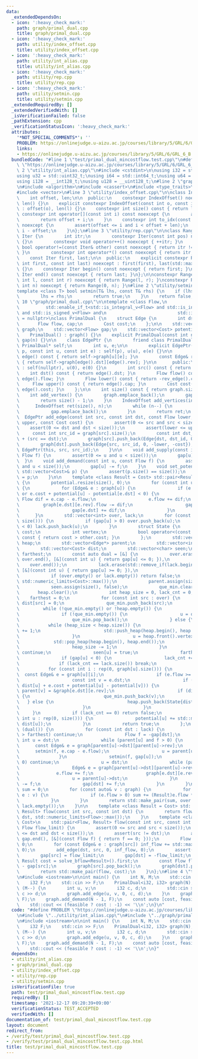 ```yaml
---
data:
  _extendedDependsOn:
  - icon: ':heavy_check_mark:'
    path: graph/primal_dual.cpp
    title: graph/primal_dual.cpp
  - icon: ':heavy_check_mark:'
    path: utility/index_offset.cpp
    title: utility/index_offset.cpp
  - icon: ':heavy_check_mark:'
    path: utility/int_alias.cpp
    title: utility/int_alias.cpp
  - icon: ':heavy_check_mark:'
    path: utility/rep.cpp
    title: utility/rep.cpp
  - icon: ':heavy_check_mark:'
    path: utility/setmin.cpp
    title: utility/setmin.cpp
  _extendedRequiredBy: []
  _extendedVerifiedWith: []
  _isVerificationFailed: false
  _pathExtension: cpp
  _verificationStatusIcon: ':heavy_check_mark:'
  attributes:
    '*NOT_SPECIAL_COMMENTS*': ''
    PROBLEM: https://onlinejudge.u-aizu.ac.jp/courses/library/5/GRL/6/GRL_6_B
    links:
    - https://onlinejudge.u-aizu.ac.jp/courses/library/5/GRL/6/GRL_6_B
  bundledCode: "#line 1 \"test/primal_dual_mincostflow.test.cpp\"\n#define PROBLEM\
    \ \"https://onlinejudge.u-aizu.ac.jp/courses/library/5/GRL/6/GRL_6_B\"\n#line\
    \ 2 \"utility/int_alias.cpp\"\n#include <cstdint>\n\nusing i32 = std::int32_t;\n\
    using u32 = std::uint32_t;\nusing i64 = std::int64_t;\nusing u64 = std::uint64_t;\n\
    using i128 = __int128_t;\nusing u128 = __uint128_t;\n#line 2 \"graph/primal_dual.cpp\"\
    \n#include <algorithm>\n#include <cassert>\n#include <type_traits>\n#include <utility>\n\
    #include <vector>\n#line 3 \"utility/index_offset.cpp\"\n\nclass IndexOffset {\n\
    \    int offset, len;\n\n  public:\n    constexpr IndexOffset() noexcept : offset(),\
    \ len() {}\n    explicit constexpr IndexOffset(const int o, const int l) noexcept\
    \ : offset(o), len(l) {}\n    constexpr int size() const { return len; }\n   \
    \ constexpr int operator[](const int i) const noexcept {\n        assert(i < len);\n\
    \        return offset + i;\n    }\n    constexpr int to_idx(const int i) const\
    \ noexcept {\n        assert(offset <= i and i < offset + len);\n        return\
    \ i - offset;\n    }\n};\n#line 3 \"utility/rep.cpp\"\n\nclass Range {\n    struct\
    \ Iter {\n        int itr;\n        constexpr Iter(const int pos) noexcept : itr(pos)\
    \ {}\n        constexpr void operator++() noexcept { ++itr; }\n        constexpr\
    \ bool operator!=(const Iter& other) const noexcept { return itr != other.itr;\
    \ }\n        constexpr int operator*() const noexcept { return itr; }\n    };\n\
    \    const Iter first, last;\n\n  public:\n    explicit constexpr Range(const\
    \ int first, const int last) noexcept : first(first), last(std::max(first, last))\
    \ {}\n    constexpr Iter begin() const noexcept { return first; }\n    constexpr\
    \ Iter end() const noexcept { return last; }\n};\n\nconstexpr Range rep(const\
    \ int l, const int r) noexcept { return Range(l, r); }\nconstexpr Range rep(const\
    \ int n) noexcept { return Range(0, n); }\n#line 2 \"utility/setmin.cpp\"\n\n\
    template <class T> bool setmin(T& lhs, const T& rhs) {\n    if (lhs > rhs) {\n\
    \        lhs = rhs;\n        return true;\n    }\n    return false;\n}\n#line\
    \ 10 \"graph/primal_dual.cpp\"\n\ntemplate <class Flow,\n          class Cost,\n\
    \          std::enable_if_t<std::is_integral_v<Flow> and std::is_integral_v<Cost>\
    \ and std::is_signed_v<Flow> and\n                           std::is_signed_v<Cost>>*\
    \ = nullptr>\nclass PrimalDual {\n    struct Edge {\n        int dst, rev;\n \
    \       Flow flow, cap;\n        Cost cost;\n    };\n\n    std::vector<std::vector<Edge>>\
    \ graph;\n    std::vector<Flow> gap;\n    std::vector<Cost> potential;\n\n  public:\n\
    \    PrimalDual() : graph() {}\n    explicit PrimalDual(const int n) : graph(n),\
    \ gap(n) {}\n\n    class EdgePtr {\n        friend class PrimalDual;\n       \
    \ PrimalDual* self;\n        int u, e;\n\n        explicit EdgePtr(PrimalDual*\
    \ p, const int u, const int e) : self(p), u(u), e(e) {}\n\n        const Edge&\
    \ edge() const { return self->graph[u][e]; }\n        const Edge& rev_edge() const\
    \ { return self->graph[edge().dst][edge().rev]; }\n\n      public:\n        EdgePtr()\
    \ : self(nullptr), u(0), e(0) {}\n        int src() const { return u; }\n    \
    \    int dst() const { return edge().dst; }\n        Flow flow() const { return\
    \ edge().flow; }\n        Flow lower() const { return -rev_edge().cap; }\n   \
    \     Flow upper() const { return edge().cap; }\n        Cost cost() const { return\
    \ edge().cost; }\n    };\n\n    int size() const { return graph.size(); }\n\n\
    \    int add_vertex() {\n        graph.emplace_back();\n        gap.emplace_back();\n\
    \        return size() - 1;\n    }\n    IndexOffset add_vertices(int n) {\n  \
    \      IndexOffset ret(size(), n);\n        while (n--) {\n            graph.emplace_back();\n\
    \            gap.emplace_back();\n        }\n        return ret;\n    }\n\n  \
    \  EdgePtr add_edge(const int src, const int dst, const Flow lower, const Flow\
    \ upper, const Cost cost) {\n        assert(0 <= src and src < size());\n    \
    \    assert(0 <= dst and dst < size());\n        assert(lower <= upper);\n   \
    \     const int src_id = graph[src].size();\n        const int dst_id = graph[dst].size()\
    \ + (src == dst);\n        graph[src].push_back(Edge{dst, dst_id, 0, upper, cost});\n\
    \        graph[dst].push_back(Edge{src, src_id, 0, -lower, -cost});\n        return\
    \ EdgePtr(this, src, src_id);\n    }\n\n    void add_supply(const int u, const\
    \ Flow f) {\n        assert(0 <= u and u < size());\n        gap[u] += f;\n  \
    \  }\n    void add_demand(const int u, const Flow f) {\n        assert(0 <= u\
    \ and u < size());\n        gap[u] -= f;\n    }\n    void set_potential(const\
    \ std::vector<Cost>& p) {\n        assert(p.size() == size());\n        potential\
    \ = p;\n    }\n\n    template <class Result = Cost> std::pair<Result, bool> solve_bflow()\
    \ {\n        potential.resize(size(), 0);\n        for (const int u : rep(0, size()))\
    \ {\n            for (Edge& e : graph[u]) {\n                if (e.flow > e.cap\
    \ or e.cost + potential[u] - potential[e.dst] < 0) {\n                    const\
    \ Flow dif = e.cap - e.flow;\n                    e.flow += dif;\n           \
    \         graph[e.dst][e.rev].flow -= dif;\n                    gap[u] -= dif;\n\
    \                    gap[e.dst] += dif;\n                }\n            }\n  \
    \      }\n        std::vector<int> over, lack;\n        for (const int u : rep(0,\
    \ size())) {\n            if (gap[u] > 0) over.push_back(u);\n            if (gap[u]\
    \ < 0) lack.push_back(u);\n        }\n        struct State {\n            Cost\
    \ cost;\n            int vertex;\n            bool operator<(const State& other)\
    \ const { return cost > other.cost; }\n        };\n        std::vector<State>\
    \ heap;\n        std::vector<Edge*> parent;\n        std::vector<int> que_min;\n\
    \        std::vector<Cost> dist;\n        std::vector<char> seen;\n        Cost\
    \ farthest;\n        const auto dual = [&] {\n            over.erase(std::remove_if(over.begin(),\
    \ over.end(), [&](const int u) { return gap[u] <= 0; }),\n                   \
    \    over.end());\n            lack.erase(std::remove_if(lack.begin(), lack.end(),\
    \ [&](const int u) { return gap[u] >= 0; }),\n                       lack.end());\n\
    \            if (over.empty() or lack.empty()) return false;\n            dist.assign(size(),\
    \ std::numeric_limits<Cost>::max());\n            parent.assign(size(), nullptr);\n\
    \            seen.assign(size(), false);\n            que_min.clear();\n     \
    \       heap.clear();\n            int heap_size = 0, lack_cnt = 0;\n        \
    \    farthest = 0;\n            for (const int src : over) {\n               \
    \ dist[src] = 0;\n                que_min.push_back(src);\n            }\n   \
    \         while (!que_min.empty() or !heap.empty()) {\n                int u;\n\
    \                if (!que_min.empty()) {\n                    u = que_min.back();\n\
    \                    que_min.pop_back();\n                } else {\n         \
    \           while (heap_size < heap.size()) {\n                        heap_size\
    \ += 1;\n                        std::push_heap(heap.begin(), heap.begin() + heap_size);\n\
    \                    }\n                    u = heap.front().vertex;\n       \
    \             std::pop_heap(heap.begin(), heap.end());\n                    heap.pop_back();\n\
    \                    heap_size -= 1;\n                }\n                if (seen[u])\
    \ continue;\n                seen[u] = true;\n                farthest = dist[u];\n\
    \                if (gap[u] < 0) {\n                    lack_cnt += 1;\n     \
    \               if (lack_cnt == lack.size()) break;\n                }\n     \
    \           for (const int i : rep(0, graph[u].size())) {\n                  \
    \  const Edge& e = graph[u][i];\n                    if (e.flow >= e.cap) continue;\n\
    \                    const int v = e.dst;\n                    if (setmin(dist[v],\
    \ dist[u] + e.cost + potential[u] - potential[v])) {\n                       \
    \ parent[v] = &graph[e.dst][e.rev];\n                        if (dist[v] == dist[u])\
    \ {\n                            que_min.push_back(v);\n                     \
    \   } else {\n                            heap.push_back(State{dist[v], v});\n\
    \                        }\n                    }\n                }\n       \
    \     }\n            if (lack_cnt == 0) return false;\n            for (const\
    \ int u : rep(0, size())) {\n                potential[u] += std::min(farthest,\
    \ dist[u]);\n            }\n            return true;\n        };\n        while\
    \ (dual()) {\n            for (const int dst : lack) {\n                if (dist[dst]\
    \ > farthest) continue;\n                Flow f = -gap[dst];\n               \
    \ int u = dst;\n                while (parent[u] and f > 0) {\n              \
    \      const Edge& e = graph[parent[u]->dst][parent[u]->rev];\n              \
    \      setmin(f, e.cap - e.flow);\n                    u = parent[u]->dst;\n \
    \               }\n                setmin(f, gap[u]);\n                if (f <=\
    \ 0) continue;\n                u = dst;\n                while (parent[u]) {\n\
    \                    Edge& e = graph[parent[u]->dst][parent[u]->rev];\n      \
    \              e.flow += f;\n                    graph[e.dst][e.rev].flow -= f;\n\
    \                    u = parent[u]->dst;\n                }\n                gap[u]\
    \ -= f;\n                gap[dst] += f;\n            }\n        }\n        Result\
    \ sum = 0;\n        for (const auto& v : graph) {\n            for (const Edge&\
    \ e : v) {\n                if (e.flow > 0) sum += (Result)e.flow * (Result)e.cost;\n\
    \            }\n        }\n        return std::make_pair(sum, over.empty() and\
    \ lack.empty());\n    }\n\n    template <class Result = Cost> std::pair<Flow,\
    \ Result> flow(const int src, const int dst) {\n        return flow<Result>(src,\
    \ dst, std::numeric_limits<Flow>::max());\n    }\n    template <class Result =\
    \ Cost>\n    std::pair<Flow, Result> flow(const int src, const int dst, const\
    \ Flow flow_limit) {\n        assert(0 <= src and src < size());\n        assert(0\
    \ <= dst and dst < size());\n        assert(src != dst);\n        assert(std::all_of(gap.begin(),\
    \ gap.end(), [&](const Flow f) { return f == 0; }));\n        Flow inf_flow =\
    \ 0;\n        for (const Edge& e : graph[src]) inf_flow += std::max<Flow>(e.cap,\
    \ 0);\n        add_edge(dst, src, 0, inf_flow, 0);\n        assert(solve_bflow<Result>().second);\n\
    \        gap[src] = flow_limit;\n        gap[dst] = -flow_limit;\n        const\
    \ Result cost = solve_bflow<Result>().first;\n        const Flow flow = flow_limit\
    \ - gap[src];\n        graph[src].pop_back();\n        graph[dst].pop_back();\n\
    \        return std::make_pair(flow, cost);\n    }\n};\n#line 4 \"test/primal_dual_mincostflow.test.cpp\"\
    \n#include <iostream>\n\nint main() {\n    int N, M;\n    std::cin >> N >> M;\n\
    \    i32 F;\n    std::cin >> F;\n    PrimalDual<i32, i32> graph(N);\n    while\
    \ (M--) {\n        int u, v;\n        i32 c, d;\n        std::cin >> u >> v >>\
    \ c >> d;\n        graph.add_edge(u, v, 0, c, d);\n    }\n    graph.add_supply(0,\
    \ F);\n    graph.add_demand(N - 1, F);\n    const auto [cost, feasible] = graph.solve_bflow();\n\
    \    std::cout << (feasible ? cost : -1) << '\\n';\n}\n"
  code: "#define PROBLEM \"https://onlinejudge.u-aizu.ac.jp/courses/library/5/GRL/6/GRL_6_B\"\
    \n#include \"../utility/int_alias.cpp\"\n#include \"../graph/primal_dual.cpp\"\
    \n#include <iostream>\n\nint main() {\n    int N, M;\n    std::cin >> N >> M;\n\
    \    i32 F;\n    std::cin >> F;\n    PrimalDual<i32, i32> graph(N);\n    while\
    \ (M--) {\n        int u, v;\n        i32 c, d;\n        std::cin >> u >> v >>\
    \ c >> d;\n        graph.add_edge(u, v, 0, c, d);\n    }\n    graph.add_supply(0,\
    \ F);\n    graph.add_demand(N - 1, F);\n    const auto [cost, feasible] = graph.solve_bflow();\n\
    \    std::cout << (feasible ? cost : -1) << '\\n';\n}"
  dependsOn:
  - utility/int_alias.cpp
  - graph/primal_dual.cpp
  - utility/index_offset.cpp
  - utility/rep.cpp
  - utility/setmin.cpp
  isVerificationFile: true
  path: test/primal_dual_mincostflow.test.cpp
  requiredBy: []
  timestamp: '2021-12-17 09:20:39+09:00'
  verificationStatus: TEST_ACCEPTED
  verifiedWith: []
documentation_of: test/primal_dual_mincostflow.test.cpp
layout: document
redirect_from:
- /verify/test/primal_dual_mincostflow.test.cpp
- /verify/test/primal_dual_mincostflow.test.cpp.html
title: test/primal_dual_mincostflow.test.cpp
---
```

